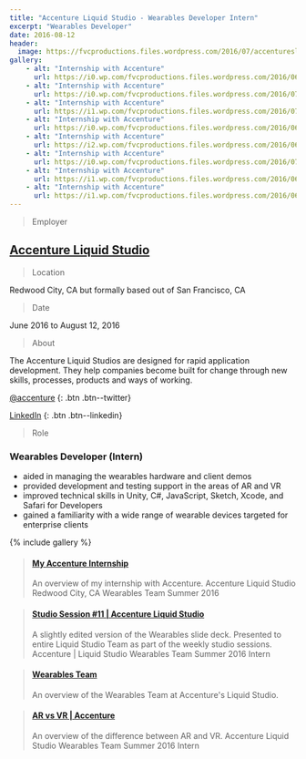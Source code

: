 ```yaml
---
title: "Accenture Liquid Studio - Wearables Developer Intern"
excerpt: "Wearables Developer"
date: 2016-08-12
header:
  image: https://fvcproductions.files.wordpress.com/2016/07/accentureslc-1.jpeg
gallery:
    - alt: "Internship with Accenture"
      url: https://i0.wp.com/fvcproductions.files.wordpress.com/2016/06/accenture-internship-5.jpg?w=274&h=205&crop&ssl=1&zoom=2
    - alt: "Internship with Accenture"
      url: https://i0.wp.com/fvcproductions.files.wordpress.com/2016/07/accentureslc-20.jpg?w=246&h=184&crop&ssl=1&zoom=2
    - alt: "Internship with Accenture"
      url: https://i1.wp.com/fvcproductions.files.wordpress.com/2016/07/accentureslc-10.jpg?w=246&h=184&crop&ssl=1&zoom=2
    - alt: "Internship with Accenture"
      url: https://i0.wp.com/fvcproductions.files.wordpress.com/2016/06/accenture-internship-13.jpg?w=268&h=357&crop&ssl=1&zoom=2
    - alt: "Internship with Accenture"
      url: https://i2.wp.com/fvcproductions.files.wordpress.com/2016/06/accenture-internship-10.jpg?w=235&h=177&crop&ssl=1&zoom=2
    - alt: "Internship with Accenture"
      url: https://i0.wp.com/fvcproductions.files.wordpress.com/2016/07/accentureslc-23.jpg?w=255&h=170&crop&ssl=1&zoom=2
    - alt: "Internship with Accenture"
      url: https://i1.wp.com/fvcproductions.files.wordpress.com/2016/06/accenture-internship-12.jpg?w=487&h=365&crop&ssl=1&zoom=2
    - alt: "Internship with Accenture"
      url: https://i1.wp.com/fvcproductions.files.wordpress.com/2016/06/accenture-internship-9.jpg?w=288&h=216&crop&ssl=1&zoom=2
---
```


> Employer

## <a title="Accenture Liquid Studio" href="https://accenture.com/us-en/capability-rapid-application-development-studio" target="_blank" rel="noopener">Accenture Liquid Studio</a>

> Location

Redwood City, CA but formally based out of San Francisco, CA

> Date

June 2016 to August 12, 2016

> About

The Accenture Liquid Studios are designed for rapid application development. They help companies become built for change through new skills, processes, products and ways of working.

[<i class='fa fa-twitter'></i> @accenture](https://twitter.com/@accenture)
{: .btn .btn--twitter}

[<i class='fa fa-linkedin'></i> LinkedIn](https://www.linkedin.com/company/accenture)
{: .btn .btn--linkedin}

> Role

### Wearables Developer (Intern)

- aided in managing the wearables hardware and client demos
- provided development and testing support in the areas of AR and VR
- improved technical skills in Unity, C#, JavaScript, Sketch, Xcode, and Safari for Developers
- gained a familiarity with a wide range of wearable devices targeted for enterprise clients

{% include gallery %}

<blockquote class="embedly-card"><h4><a href="https://speakerdeck.com/fvcproductions/my-accenture-internship">My Accenture Internship</a></h4><p>An overview of my internship with Accenture. Accenture Liquid Studio Redwood City, CA Wearables Team Summer 2016</p></blockquote>

<blockquote class="embedly-card"><h4><a href="https://speakerdeck.com/fvcproductions/studio-session-number-11-accenture-liquid-studio">Studio Session #11 | Accenture Liquid Studio</a></h4><p>A slightly edited version of the Wearables slide deck. Presented to entire Liquid Studio Team as part of the weekly studio sessions. Accenture | Liquid Studio Wearables Team Summer 2016 Intern</p></blockquote>

<blockquote class="embedly-card"><h4><a href="https://speakerdeck.com/fvcproductions/wearables-team">Wearables Team</a></h4><p>An overview of the Wearables Team at Accenture's Liquid Studio.</p></blockquote>


<blockquote class="embedly-card"><h4><a href="https://speakerdeck.com/fvcproductions/ar-vs-vr-accenture">AR vs VR | Accenture</a></h4><p>An overview of the difference between AR and VR. Accenture Liquid Studio Wearables Team Summer 2016 Intern</p></blockquote>